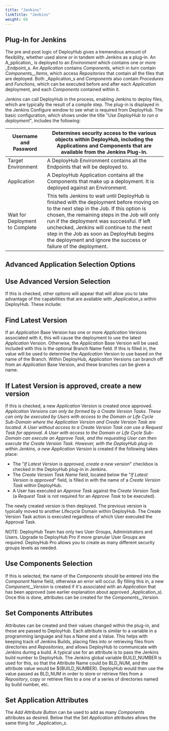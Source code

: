 ```yaml
---
title: "Jenkins"
linkTitle: "Jenkins"
weight: 68
---
```


## Plug-In for Jenkins

The pre and post logic of DeployHub gives a tremendous amount of flexibility, whether used alone or in tandem with Jenkins as a plug-in. An A_pplication_ is deployed to an _Environment_ which contains one or more _Endpoint_s. An _Application_ contains _Components_, which in turn contain _Components__Items_, which access _Repositories_ that contain all the files that are deployed. Both _Application_s and _Components_ also contain _Procedures_ and _Functions_, which can be executed before and after each _Application_ deployment, and each _Components_ contained within it.

Jenkins can call DeployHub in the process, enabling Jenkins to deploy files, which are typically the result of a compile step. The plug-in is displayed in the Jenkins Configure window to see what is required from DeployHub. The basic configuration, which shows under the title "_Use DeployHub to run a deployment_", includes the following:

| Username and Password | Determines security access to the various objects within DeployHub, including the Applications and Components that are available from the Jenkins Plug-In. |
| --- | --- |
| Target Environment | A DeployHub Environment contains all the Endpoints that will be deployed to. |
| Application | A DeployHub Application contains all the Components that make up a deployment. It is deployed against an Environment. |
| Wait for Deployment to Complete | This tells Jenkins to wait until DeployHub is finished with the deployment before moving on to the next step in the Job. If this option is chosen, the remaining steps in the Job will only run if the deployment was successful. If left unchecked, Jenkins will continue to the next step in the Job as soon as DeployHub begins the deployment and ignore the success or failure of the deployment. |

## Advanced Application Selection Options

## Use Advanced Version Selection

If this is checked, other options will appear that will allow you to take advantage of the capabilities that are available with _Application_s within DeployHub. These include:

## Find Latest Version

If an _Application_ Base Version has one or more _Application_ Versions associated with it, this will cause the deployment to use the latest _Application_ Version. Otherwise, the _Application_ Base Version will be used. Included with this is the optional Branch Name field. If this is filled in, the value will be used to determine the _Application_ Version to use based on the name of the Branch. Within DeployHub, _Application_ Versions can branch off from an _Application_ Base Version, and these branches can be given a name.

## If Latest Version is approved, create a new version

If this is checked, a new _Application_ Version is created once approved. _Application __Versions_ can only be formed by a _Create Version Tasks_. These can only be executed by Users with access to the _Domain_ or _Life Cycle Sub-Domain_ where the _Application_ Version and _Create Version Task_ are located. A User without access to a _Create Version Task_ can use a _Request Task_ for approval. A User with access to the _Domain_ or _Life Cycle Sub-Domain_ can execute an _Approve Task_, and the requesting User can then execute the _Create Version Task_. However, with the DeployHub plug-in within Jenkins, a new _Application__ Version_ is created if the following takes place:

- The "_If Latest Version is approved, create a new version_" checkbox is checked in the DeployHub plug-in in Jenkins.
- The _Create Version Task Name_ field, located below the "_If Latest Version is approved_" field, is filled in with the name of a _Create Version Task_ within DeployHub.
- A User has executed an _Approve Task_ against the _Create Version Task_ (a _Request Task_ is not required for an _Approve Task_ to be executed).

The newly created version is then deployed. The previous version is typically moved to another Lifecycle Domain within DeployHub. The Create Version Task action is executed regardless of which User executed the Approval Task.

NOTE: DeployHub Team has only two User Groups, Administrators and Users. Upgrade to DeployHub Pro if more granular User Groups are required. DeployHub Pro allows you to create as many different security groups levels as needed.

## Use Components Selection

If this is selected, the name of the _Components_ should be entered into the _Component_ Name field, otherwise an error will occur. By filling this in, a new _Component__Version_ is created if it&#39;s associated with an _Application_ that has been approved (see earlier explanation about approved _Application_s). Once this is done, attributes can be created for the _Components__Version_.

## Set Components Attributes

Attributes can be created and their values changed within the plug-in, and these are passed to DeployHub. Each attribute is similar to a variable in a programming language and has a Name and a Value. This helps with keeping track of Jenkins Builds, placing files into or retrieving files from directories and _Repositories_, and allows DeployHub to communicate with Jenkins during a build. A typical use for an attribute is to pass the Jenkins build number to DeployHub. The Jenkins global variable BUILD\_NUMBER is used for this, so that the Attribute Name could be BLD\_NUM, and the attribute value would be ${BUILD\_NUMBER}. DeployHub would then use the value passed as BLD\_NUM in order to store or retrieve files from a _Repository_, copy or retrieve files to a one of a series of directories named by build number, etc.

## Set Application Attributes

The _Add Attribute Button_ can be used to add as many _Components_ attributes as desired. Below that the Set _Application_ attributes allows the same thing for _Application_s.
